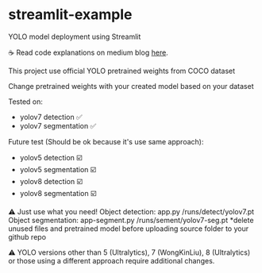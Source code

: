 # streamlit-example
YOLO model deployment using Streamlit

☕ Read code explanations on medium blog [here](https://medium.com/@ikhsanadi300/how-to-deploy-yolo-detection-and-segmentation-model-on-streamlit-cloud-545167733188).

This project use official YOLO pretrained weights from COCO dataset

Change pretrained weights with your created model based on your dataset

Tested on:
- yolov7 detection ✅
- yolov7 segmentation ✅
  
Future test (Should be ok because it's use same approach):
- yolov5 detection ☑️
- yolov5 segmentation ☑️
- yolov8 detection ☑️
- yolov8 segmentation ☑️

⚠️ Just use what you need!
  Object detection:
    app.py
    /runs/detect/yolov7.pt
  Object segmentation:
    app-segment.py
    /runs/sement/yolov7-seg.pt
  *delete unused files and pretrained model before uploading source folder to your github repo
  
⚠️ YOLO versions other than 5 (Ultralytics), 7 (WongKinLiu), 8 (Ultralytics) or those using a different approach require additional changes. 
